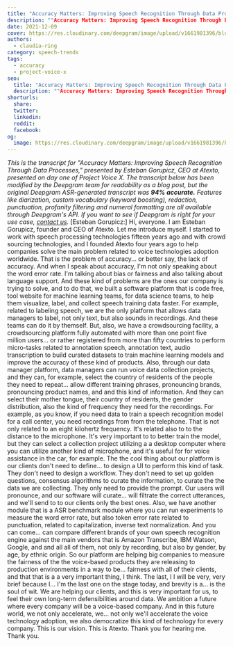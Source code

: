 ```yaml
---
title: "Accuracy Matters: Improving Speech Recognition Through Data Processes - Esteban Gorupicz, CEO, Atexto- Project Voice X"
description: ""Accuracy Matters: Improving Speech Recognition Through Data Processes" presented by Esteban Gorupicz, CEO of Atexto, presented on day one of Project Voice X. "
date: 2021-12-09
cover: https://res.cloudinary.com/deepgram/image/upload/v1661981396/blog/accuracy-matters-improving-speech-recognition-through-data-processes-esteban-gorupicz-ceo-atexto-project-voice-x/proj-voice-x-session-esteban-gorupicz-blog-thumb-5.png
authors:
  - claudia-ring
category: speech-trends
tags:
  - accuracy
  - project-voice-x
seo:
  title: "Accuracy Matters: Improving Speech Recognition Through Data Processes - Esteban Gorupicz, CEO, Atexto- Project Voice X"
  description: ""Accuracy Matters: Improving Speech Recognition Through Data Processes" presented by Esteban Gorupicz, CEO of Atexto, presented on day one of Project Voice X. "
shorturls:
  share: 
  twitter: 
  linkedin: 
  reddit: 
  facebook: 
og:
  image: https://res.cloudinary.com/deepgram/image/upload/v1661981396/blog/accuracy-matters-improving-speech-recognition-through-data-processes-esteban-gorupicz-ceo-atexto-project-voice-x/proj-voice-x-session-esteban-gorupicz-blog-thumb-5.png
---
```


_This is the transcript for "Accuracy Matters: Improving Speech Recognition Through Data Processes," presented by Esteban Gorupicz, CEO at Atexto, presented on day one of Project Voice X._ _The transcript below has been modified by the Deepgram team for readability as a blog post, but the original Deepgram ASR-generated transcript was **94% accurate.**  Features like diarization, custom vocabulary (keyword boosting), redaction, punctuation, profanity filtering and numeral formatting are all available through Deepgram's API.  If you want to see if Deepgram is right for your use case, [contact us](https://deepgram.com/contact-us/)._ [Esteban Gorupicz:] Hi, everyone. I am Esteban Gorupicz, founder and CEO of Atexto. Let me introduce myself. I started to work with speech processing technologies fifteen years ago and with crowd sourcing technologies, and I founded Atexto four years ago to help companies solve the main problem related to voice technologies adoption worldwide. That is the problem of accuracy... or better say, the lack of accuracy. And when I speak about accuracy, I'm not only speaking about the word error rate. I'm talking about bias or fairness and also talking about language support. And these kind of problems are the ones our company is trying to solve, and to do that, we built a software platform that is code free, tool website for machine learning teams, for data science teams, to help them visualize, label, and collect speech training data faster. For example, related to labeling speech, we are the only platform that allows data managers to label, not only text, but also sounds in recordings. And these teams can do it by themself. But, also, we have a crowdsourcing facility, a crowdsourcing platform fully automated with more than one point five million users... or rather registered from more than fifty countries to perform micro-tasks related to annotation speech, annotation text, audio transcription to build curated datasets to train machine learning models and improve the accuracy of these kind of products. Also, through our data manager platform, data managers can run voice data collection projects, and they can, for example, select the country of residents of the people they need to repeat... allow different training phrases, pronouncing brands, pronouncing product names, and and this kind of information. And they can select their mother tongue, their country of residents, the gender distribution, also the kind of frequency they need for the recordings. For example, as you know, if you need data to train a speech recognition model for a call center, you need recordings from from the telephone. That is not only related to an eight kilohertz frequency. It's related also to to the distance to the microphone. It's very important to to better train the model, but they can select a collection project utilizing a a desktop computer where you can utilize another kind of microphone, and it's useful for for voice assistance in the car, for example. The the cool thing about our platform is our clients don't need to define... to design a UI to perform this kind of task. They don't need to design a workflow. They don't need to set up golden questions, consensus algorithms to curate the information, to curate the the data we are collecting. They only need to provide the prompt. Our users will pronounce, and our software will curate... will filtrate the correct utterances, and we'll send to to our clients only the best ones. Also, we have another module that is a ASR benchmark module where you can run experiments to measure the word error rate, but also token error rate related to punctuation, related to capitalization, inverse text normalization. And you can come... can compare different brands of your own speech recognition engine against the main vendors that is Amazon Transcribe, IBM Watson, Google, and and all all of them, not only by recording, but also by gender, by age, by ethnic origin. So our platform are helping big companies to measure the fairness of the the voice-based products they are releasing to production environments in a way to be... fairness with all of their clients, and that that is a a very important thing, I think. The last, I I will be very, very brief because I... I'm the last one on the stage today, and brevity is a... is the soul of wit. We are helping our clients, and this is very important for us, to feel their own long-term defensibilities around data. We ambition a future where every company will be a voice-based company. And in this future world, we not only accelerate, we... not only we'll accelerate the voice technology adoption, we also democratize this kind of technology for every company. This is our vision. This is Atexto. Thank you for hearing me. Thank you.
